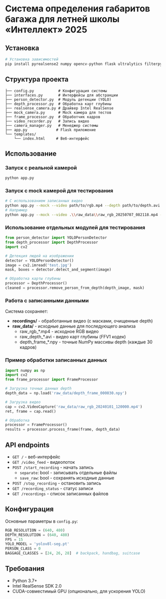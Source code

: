 # Система определения габаритов багажа для летней школы «Интеллект» 2025

## Установка

```bash
# Установка зависимостей
pip install pyrealsense2 numpy opencv-python flask ultralytics filterpy
```

## Структура проекта

```
├── config.py           # Конфигурация системы
├── interfaces.py       # Интерфейсы для абстракции
├── person_detector.py  # Модуль детекции (YOLO)
├── depth_processor.py  # Обработка карт глубины
├── realsense_camera.py # Драйвер Intel RealSense
├── mock_camera.py      # Mock камера для тестов
├── frame_processor.py  # Обработчик кадров
├── video_recorder.py   # Запись видео
├── camera_manager.py   # Менеджер системы
├── app.py             # Flask приложение
└── templates/
    └── index.html     # Веб-интерфейс
```

## Использование

### Запуск с реальной камерой

```bash
python app.py
```

### Запуск с mock камерой для тестирования

```bash
# С использованием записанных видео
python app.py --mock --video path/to/rgb.mp4 --depth path/to/depth.avi
# Например
python app.py --mock --video .\\raw_data\\raw_rgb_20250707_082118.mp4 --depth .\\raw_data\\raw_depth_20250707_082118.avi
```

### Использование отдельных модулей для тестирования

```python
from person_detector import YOLOPersonDetector
from depth_processor import DepthProcessor
import cv2

# Детекция людей на изображении
detector = YOLOPersonDetector()
image = cv2.imread('test.jpg')
mask, boxes = detector.detect_and_segment(image)

# Обработка карты глубины
processor = DepthProcessor()
cleaned = processor.remove_person_from_depth(depth_image, mask)
```

### Работа с записанными данными

Система сохраняет:
- **recordings/** - обработанные видео (с масками, очищенные depth)
- **raw_data/** - исходные данные для последующего анализа
  - raw_rgb_*.mp4 - исходное RGB видео
  - raw_depth_*.avi - видео карт глубины (FFV1 кодек)
  - depth_frame_*.npy - точные NumPy массивы depth (каждые 30 кадров)

### Пример обработки записанных данных

```python
import numpy as np
import cv2
from frame_processor import FrameProcessor

# Загрузка точных данных depth
depth_data = np.load('raw_data/depth_frame_000030.npy')

# Загрузка видео
cap = cv2.VideoCapture('raw_data/raw_rgb_20240101_120000.mp4')
ret, frame = cap.read()

# Обработка
processor = FrameProcessor()
results = processor.process_frame(frame, depth_data)
```

## API endpoints

- `GET /` - веб-интерфейс
- `GET /video_feed` - видеопоток
- `POST /start_recording` - начать запись
  - `separate`: bool - записывать отдельные файлы
  - `save_raw`: bool - сохранять исходные данные
- `POST /stop_recording` - остановить запись
- `GET /recording_status` - статус записи
- `GET /recordings` - список записанных файлов

## Конфигурация

Основные параметры в `config.py`:

```python
RGB_RESOLUTION = (640, 480)
DEPTH_RESOLUTION = (640, 480)
FPS = 15
YOLO_MODEL = 'yolov8l-seg.pt'
PERSON_CLASS = 0
BAGGAGE_CLASSES = [24, 26, 28]  # backpack, handbag, suitcase
```

## Требования

- Python 3.7+
- Intel RealSense SDK 2.0
- CUDA-совместимый GPU (опционально, для ускорения YOLO)
